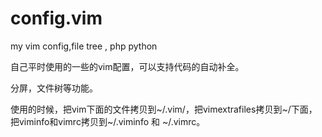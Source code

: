 config.vim
==========

my vim config,file tree , php python 

自己平时使用的一些的vim配置，可以支持代码的自动补全。

分屏，文件树等功能。

使用的时候，把vim下面的文件拷贝到~/.vim/，把vimextrafiles拷贝到~/下面，把viminfo和vimrc拷贝到~/.viminfo 和 ~/.vimrc。

